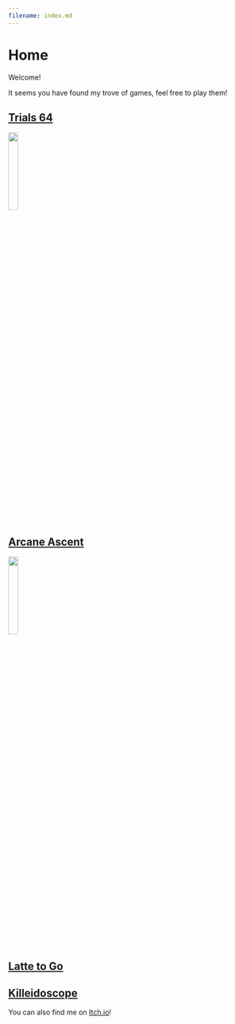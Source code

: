 ```yaml
---
filename: index.md
--- 
```

# Home

Welcome!

It seems you have found my trove of games, feel free to play them!

## [Trials 64](https://banres.github.io/Hub/Trials-64/)
<img src="/Hub/Images/JUbTYl.png" width="20%">

## [Arcane Ascent](https://banres.github.io/Hub/Arcane-Ascent/)
<img src="/Hub/Images/ArcaneIcon.PNG" width="20%">

## [Latte to Go](https://banres.github.io/Hub/Latte-to-go/)

## [Killeidoscope](https://banres.github.io/Hub/Killeidoscope/)

You can also find me on [Itch.io](https://banres.itch.io)!
